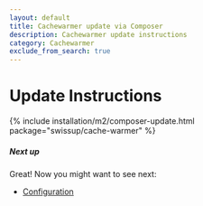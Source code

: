 ```yaml
---
layout: default
title: Cachewarmer update via Composer
description: Cachewarmer update instructions
category: Cachewarmer
exclude_from_search: true
---
```


# Update Instructions

{% include installation/m2/composer-update.html package="swissup/cache-warmer" %}

##### Next up

Great! Now you might want to see next:

- [Configuration](/m2/extensions/cachewarmer/configuration/)
